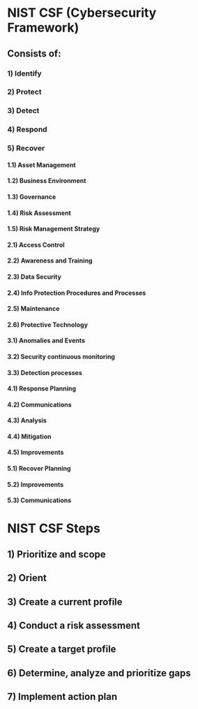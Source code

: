 # NIST CSF (Cybersecurity Framework)

## Consists of:

### 1) Identify

### 2) Protect

### 3) Detect

### 4) Respond

### 5) Recover

#### 1.1) Asset Management

#### 1.2) Business Environment

#### 1.3) Governance

#### 1.4) Risk Assessment

#### 1.5) Risk Management Strategy

#### 2.1) Access Control

#### 2.2) Awareness and Training

#### 2.3) Data Security

#### 2.4) Info Protection Procedures and Processes

#### 2.5) Maintenance

#### 2.6) Protective Technology

#### 3.1) Anomalies and Events

#### 3.2) Security continuous monitoring

#### 3.3) Detection processes

#### 4.1) Response Planning

#### 4.2) Communications

#### 4.3) Analysis

#### 4.4) Mitigation

#### 4.5) Improvements

#### 5.1) Recover Planning

#### 5.2) Improvements

#### 5.3) Communications

# NIST CSF Steps

## 1) Prioritize and scope

## 2) Orient

## 3) Create a current profile

## 4) Conduct a risk assessment

## 5) Create a target profile

## 6) Determine, analyze and prioritize gaps

## 7) Implement action plan
